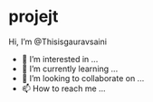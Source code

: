 # projejt
Hi, I’m @Thisisgauravsaini
- 👀 I’m interested in ...
- 🌱 I’m currently learning ...
- 💞️ I’m looking to collaborate on ...
- 📫 How to reach me ...
